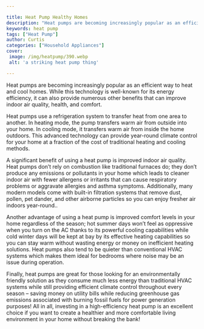 ```yaml
---

title: Heat Pump Healthy Homes
description: "Heat pumps are becoming increasingly popular as an efficient way to heat and cool homes. While this technology is well-known for i...take a moment to check it out "
keywords: heat pump
tags: ["Heat Pump"]
author: Curtis
categories: ["Household Appliances"]
cover: 
 image: /img/heatpump/390.webp
 alt: 'a striking heat pump thing'

---
```


Heat pumps are becoming increasingly popular as an efficient way to heat and cool homes. While this technology is well-known for its energy efficiency, it can also provide numerous other benefits that can improve indoor air quality, health, and comfort. 

Heat pumps use a refrigeration system to transfer heat from one area to another. In heating mode, the pump transfers warm air from outside into your home. In cooling mode, it transfers warm air from inside the home outdoors. This advanced technology can provide year-round climate control for your home at a fraction of the cost of traditional heating and cooling methods. 

A significant benefit of using a heat pump is improved indoor air quality. Heat pumps don’t rely on combustion like traditional furnaces do; they don’t produce any emissions or pollutants in your home which leads to cleaner indoor air with fewer allergens or irritants that can cause respiratory problems or aggravate allergies and asthma symptoms. Additionally, many modern models come with built-in filtration systems that remove dust, pollen, pet dander, and other airborne particles so you can enjoy fresher air indoors year-round.. 

Another advantage of using a heat pump is improved comfort levels in your home regardless of the season; hot summer days won’t feel as oppressive when you turn on the AC thanks to its powerful cooling capabilities while cold winter days will be kept at bay by its effective heating capabilities so you can stay warm without wasting energy or money on inefficient heating solutions. Heat pumps also tend to be quieter than conventional HVAC systems which makes them ideal for bedrooms where noise may be an issue during operation. 

Finally, heat pumps are great for those looking for an environmentally friendly solution as they consume much less energy than traditional HVAC systems while still providing efficient climate control throughout every season – saving money on utility bills while reducing greenhouse gas emissions associated with burning fossil fuels for power generation purposes! All in all, investing in a high-efficiency heat pump is an excellent choice if you want to create a healthier and more comfortable living environment in your home without breaking the bank!
